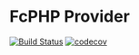 # FcPHP Provider

[![Build Status](https://travis-ci.org/00F100/fcphp-provider.svg?branch=master)](https://travis-ci.org/00F100/fcphp-provider) [![codecov](https://codecov.io/gh/00F100/fcphp-provider/branch/master/graph/badge.svg)](https://codecov.io/gh/00F100/fcphp-provider)